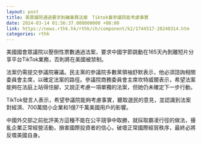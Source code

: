 ```yaml
---
layout: post
title: 美眾議院通過要求剝離業務法案　Tiktok冀參議院能考慮事實
date: 2024-03-14 01:56:37.000000000 +08:00
link: https://news.rthk.hk/rthk/ch/component/k2/1744517-20240314.htm
categories: rthk
---
```


美國國會眾議院以壓倒性票數通過法案，要求中國字節跳動在165天內剝離短片分享平台TikTok業務，否則將在美國被禁制。

法案仍需提交參議院審議。民主黨的參議院多數黨領袖舒默表示，他必須諮詢相關委員會主席，以確定法案的路徑。參議院商務委員會主席坎特威爾表示，希望法案能夠在法庭上站得住腳，又說正考慮一項單獨的法案，但她仍未確定下一步行動。

TikTok發言人表示，希望參議院能夠考慮事實，聽取選民的意見，並認識到法案對經濟、700萬間小企業和1億7千萬美國用戶的影響。

中國外交部之前批評美方這種不能在公平競爭中取勝，就採取霸凌行徑的做法，擾亂企業正常經營活動，損害國際投資者的信心，破壞正常國際經貿秩序，最終必將反噬美國自身。
